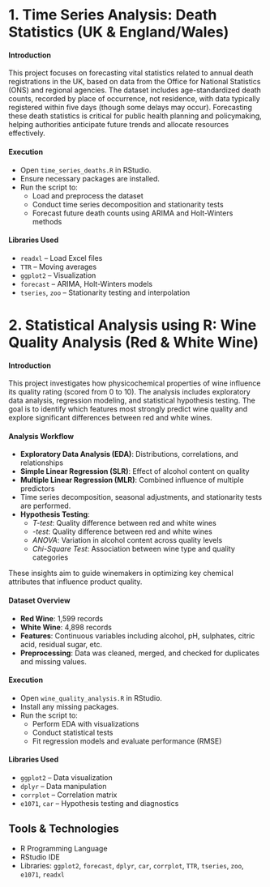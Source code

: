 # 1. Time Series Analysis: Death Statistics (UK & England/Wales)

#### Introduction

This project focuses on forecasting vital statistics related to annual death registrations in the UK, based on data from the Office for National Statistics (ONS) and regional agencies. The dataset includes age-standardized death counts, recorded by place of occurrence, not residence, with data typically registered within five days (though some delays may occur). Forecasting these death statistics is critical for public health planning and policymaking, helping authorities anticipate future trends and allocate resources effectively.

#### Execution

- Open `time_series_deaths.R` in RStudio.
- Ensure necessary packages are installed.
- Run the script to:
  - Load and preprocess the dataset
  - Conduct time series decomposition and stationarity tests
  - Forecast future death counts using ARIMA and Holt-Winters methods

#### Libraries Used

- `readxl` – Load Excel files
- `TTR` – Moving averages
- `ggplot2` – Visualization
- `forecast` – ARIMA, Holt-Winters models
- `tseries`, `zoo` – Stationarity testing and interpolation




# 2. Statistical Analysis using R: Wine Quality Analysis (Red & White Wine)

#### Introduction

This project investigates how physicochemical properties of wine influence its quality rating (scored from 0 to 10). The analysis includes exploratory data analysis, regression modeling, and statistical hypothesis testing. The goal is to identify which features most strongly predict wine quality and explore significant differences between red and white wines.

#### Analysis Workflow

- **Exploratory Data Analysis (EDA)**: Distributions, correlations, and relationships
- **Simple Linear Regression (SLR)**: Effect of alcohol content on quality
- **Multiple Linear Regression (MLR)**: Combined influence of multiple predictors
- Time series decomposition, seasonal adjustments, and stationarity tests are performed.
- **Hypothesis Testing**:
  - *T-test*: Quality difference between red and white wines
  - *-test*: Quality difference between red and white wines
  - *ANOVA*: Variation in alcohol content across quality levels
  - *Chi-Square Test*: Association between wine type and quality categories

These insights aim to guide winemakers in optimizing key chemical attributes that influence product quality.

####  Dataset Overview

- **Red Wine**: 1,599 records  
- **White Wine**: 4,898 records  
- **Features**: Continuous variables including alcohol, pH, sulphates, citric acid, residual sugar, etc.
- **Preprocessing**: Data was cleaned, merged, and checked for duplicates and missing values.

#### Execution

- Open `wine_quality_analysis.R` in RStudio.
- Install any missing packages.
- Run the script to:
  - Perform EDA with visualizations
  - Conduct statistical tests
  - Fit regression models and evaluate performance (RMSE)

#### Libraries Used

- `ggplot2` – Data visualization
- `dplyr` – Data manipulation
- `corrplot` – Correlation matrix
- `e1071`, `car` – Hypothesis testing and diagnostics


## Tools & Technologies

- R Programming Language
- RStudio IDE
- Libraries: `ggplot2`, `forecast`, `dplyr`, `car`, `corrplot`, `TTR`, `tseries`, `zoo`, `e1071`, `readxl`


